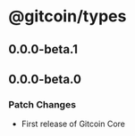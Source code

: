 # @gitcoin/types

## 0.0.0-beta.1

## 0.0.0-beta.0

### Patch Changes

- First release of Gitcoin Core
